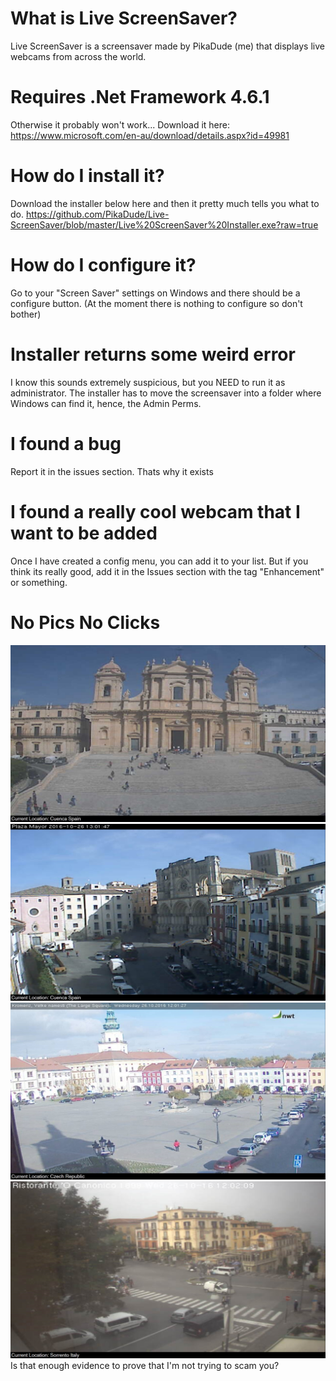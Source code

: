 # What is Live ScreenSaver?
Live ScreenSaver is a screensaver made by PikaDude (me) that displays live webcams from across the world.
# Requires .Net Framework 4.6.1
Otherwise it probably won't work... Download it here: https://www.microsoft.com/en-au/download/details.aspx?id=49981
# How do I install it?
Download the installer below here and then it pretty much tells you what to do.
https://github.com/PikaDude/Live-ScreenSaver/blob/master/Live%20ScreenSaver%20Installer.exe?raw=true
# How do I configure it?
Go to your "Screen Saver" settings on Windows and there should be a configure button. (At the moment there is nothing to configure so don't bother)
# Installer returns some weird error
I know this sounds extremely suspicious, but you NEED to run it as administrator. The installer has to move the screensaver into a folder where Windows can find it, hence, the Admin Perms.
# I found a bug
Report it in the issues section. Thats why it exists
# I found a really cool webcam that I want to be added
Once I have created a config menu, you can add it to your list. But if you think its really good, add it in the Issues section with the tag "Enhancement" or something.
# No Pics No Clicks
![Live-ScreenSaver](https://github.com/PikaDude/Live-ScreenSaver/blob/master/Screenshots/0.jpg?raw=true "Screenshot 1")
![Live-ScreenSaver](https://github.com/PikaDude/Live-ScreenSaver/blob/master/Screenshots/1.jpg?raw=true "Screenshot 2")
![Live-ScreenSaver](https://github.com/PikaDude/Live-ScreenSaver/blob/master/Screenshots/2.jpg?raw=true "Screenshot 3")
![Live-ScreenSaver](https://github.com/PikaDude/Live-ScreenSaver/blob/master/Screenshots/3.png?raw=true "Screenshot 4")
Is that enough evidence to prove that I'm not trying to scam you?